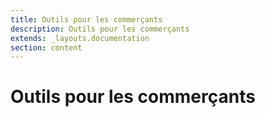 ```yaml
---
title: Outils pour les commerçants
description: Outils pour les commerçants
extends: _layouts.documentation
section: content
---
```


# Outils pour les commerçants
